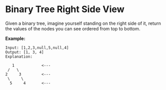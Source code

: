 # Binary Tree Right Side View

Given a binary tree, imagine yourself standing on the right side of it, return the values of the nodes you can see ordered from top to bottom.

**Example:**

```pseudo
Input: [1,2,3,null,5,null,4]
Output: [1, 3, 4]
Explanation:

   1            <---
 /   \
2     3         <---
 \     \
  5     4       <---
```

